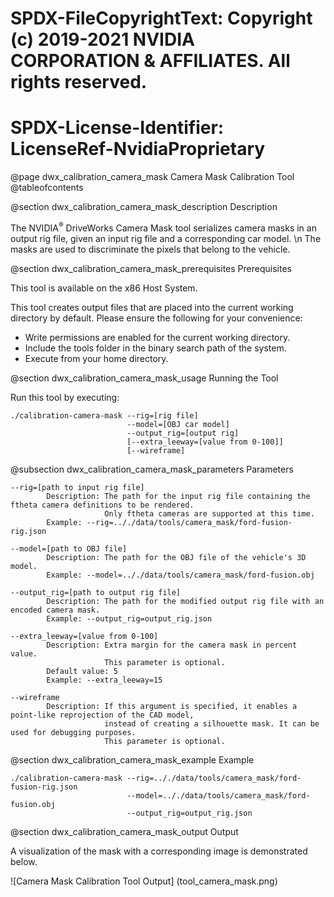 # SPDX-FileCopyrightText: Copyright (c) 2019-2021 NVIDIA CORPORATION & AFFILIATES. All rights reserved.
# SPDX-License-Identifier: LicenseRef-NvidiaProprietary

@page dwx_calibration_camera_mask Camera Mask Calibration Tool
@tableofcontents

@section dwx_calibration_camera_mask_description Description

The NVIDIA<sup>&reg;</sup> DriveWorks Camera Mask tool serializes camera masks in an output rig file, given an input rig file and a corresponding car model. \n The masks are used to discriminate the pixels that belong to the vehicle.

@section dwx_calibration_camera_mask_prerequisites Prerequisites

This tool is available on the x86 Host System.

This tool creates output files that are placed into the current working directory by default. Please ensure the following for your convenience:
- Write permissions are enabled for the current working directory.
- Include the tools folder in the binary search path of the system.
- Execute from your home directory.

@section dwx_calibration_camera_mask_usage Running the Tool

Run this tool by executing:

    ./calibration-camera-mask --rig=[rig file]
    						  --model=[OBJ car model]
    						  --output_rig=[output rig]
    						  [--extra_leeway=[value from 0-100]]
    						  [--wireframe]

@subsection dwx_calibration_camera_mask_parameters Parameters

	--rig=[path to input rig file]
			Description: The path for the input rig file containing the ftheta camera definitions to be rendered.
						 Only ftheta cameras are supported at this time.
			Example: --rig=.././data/tools/camera_mask/ford-fusion-rig.json

	--model=[path to OBJ file]
			Description: The path for the OBJ file of the vehicle's 3D model.
			Example: --model=.././data/tools/camera_mask/ford-fusion.obj

	--output_rig=[path to output rig file]
			Description: The path for the modified output rig file with an encoded camera mask.
			Example: --output_rig=output_rig.json

	--extra_leeway=[value from 0-100]
			Description: Extra margin for the camera mask in percent value.
						 This parameter is optional.
			Default value: 5
			Example: --extra_leeway=15

	--wireframe
			Description: If this argument is specified, it enables a point-like reprojection of the CAD model,
						 instead of creating a silhouette mask. It can be used for debugging purposes.
						 This parameter is optional.

@section dwx_calibration_camera_mask_example Example

    ./calibration-camera-mask --rig=.././data/tools/camera_mask/ford-fusion-rig.json
    						  --model=.././data/tools/camera_mask/ford-fusion.obj
    						  --output_rig=output_rig.json

@section dwx_calibration_camera_mask_output Output

A visualization of the mask with a corresponding image is demonstrated below.

![Camera Mask Calibration Tool Output] (tool_camera_mask.png)
